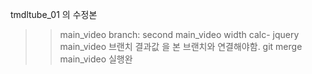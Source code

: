 tmdltube_01 의 수정본

>> main_video branch: second main_video width calc- jquery
main_video 브랜치 결과값 을 본 브랜치와 연결해야함. 
> git merge main_video
실행완





